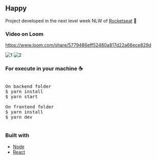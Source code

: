 ## Happy
Project developed in the next level week NLW of <a href="https://rocketseat.com.br/" >Rocketseat</a> 🚀

### Video on Loom
https://www.loom.com/share/5779486eff52480a817d22a66ece829d

![1](https://user-images.githubusercontent.com/28275815/108929141-409e1680-7622-11eb-9002-41b36f23d8a6.jpeg)
![2](https://user-images.githubusercontent.com/28275815/108929146-43007080-7622-11eb-9df7-07a76b53dc21.jpeg)

### For execute in your machine ☕

<pre>

On backend folder
$ yarn install
$ yarn start

On frontend folder
$ yarn install
$ yarn dev

</pre>

### Built with
<ul>
  <li><a href="https://nodejs.org/en/">Node</a></li>
  <li><a href="https://reactjs.org/">React</a></li>
<ul>
